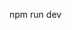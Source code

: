 npm run dev

<!-- # Internationalization (i18n) in Next.js 14 App router.

## A Next.js 14 project implementing customizable i18n functionality to the app router, without i18n libraries.

- Use .json files to create different translations.
- Generative TypeScript typing for the created default translation, enhancing DX.
- Get needed translation strings in frontend with keys.
- Automatic locale detection & redirection in middleware.
- Small demo application with server & client components to demonstrate the functionality.

## How to install and run the project

1. Clone the project.

```
git clone git@github.com:lauriahlfors/nextjs14-i18n.git
```

2. Install node modules while on project root.

```
npm i
```

3. Run the local dev server.

```
npm run dev
```

## How to use and add translations to the project.

1. Create a new locale.json file inside the `@/translations` directory that follows the same nested key structure, as specified in the default locale file (`en.json` by default).

2. Add the new locale.json to be loaded in the translations const found in `@/lib/i18n/loadTranslation.ts`.

```
const translations = {
	en: () => import('@/translations/en.json').then((module) => module.default),
	...,

	locale: () => import('@/translations/locale.json').then((module) => module.default)
}
```

3. Add your new locale to the locales array as a string, in `i18nConfig` found in `@/i18n.ts`. You can also change the default locale here.

```
export const i18nConfig = {
	defaultLocale: 'en',
	locales: ['en', ..., 'locale'],
} as const;
```

4. You should be able to access your new locale content inside the server side files in your app automatically. See `@/app/[locale]/layout.tsx` and `@/app/[locale]/page.tsx` for example.

5. To access the locale content inside client side components, you need to pass the `t` const (`const t = await getTranslation(params.locale)` ) to a client component. See `@/app/[locale]/layout.tsx`, `@/components/nav.tsx` and `@/components/locale-selector.tsx` for example how to do this correctly with the right TypeScript typing. -->
